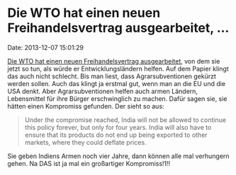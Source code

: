 Die WTO hat einen neuen Freihandelsvertrag ausgearbeitet, \...
==============================================================

Date: 2013-12-07 15:01:29

[Die WTO hat einen neuen Freihandelsvertrag
ausgearbeitet](http://www.bangkokpost.com/breakingnews/383685/wto-hails-trade-pact),
von dem sie jetzt so tun, als würde er Entwicklungsländern helfen. Auf
dem Papier klingt das auch nicht schlecht. Bis man liest, dass
Agrarsubventionen gekürzt werden sollen. Auch das klingt ja erstmal gut,
wenn man an die EU und die USA denkt. Aber Agrarsubventionen helfen auch
armen Ländern, Lebensmittel für ihre Bürger erschwinglich zu machen.
Dafür sagen sie, sie hätten einen Kompromiss gefunden. Der sieht so aus:

> Under the compromise reached, India will not be allowed to continue
> this policy forever, but only for four years. India will also have to
> ensure that its products do not end up being exported to other
> markets, where they could deflate prices.

Sie geben Indiens Armen noch vier Jahre, dann können alle mal verhungern
gehen. Na DAS ist ja mal ein großartiger Kompromiss!1!!
